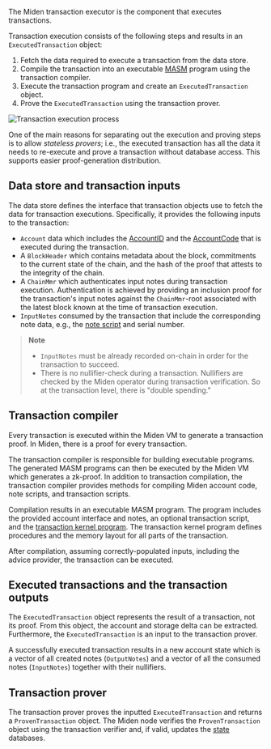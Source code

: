 The Miden transaction executor is the component that executes transactions. 

Transaction execution consists of the following steps and results in an `ExecutedTransaction` object:

1. Fetch the data required to execute a transaction from the data store.
2. Compile the transaction into an executable [MASM](https://0xpolygonmiden.github.io/miden-vm/user_docs/assembly/main.html) program using the transaction compiler.
3. Execute the transaction program and create an `ExecutedTransaction` object.
4. Prove the `ExecutedTransaction` using the transaction prover.

![Transaction execution process](../../img/architecture/transaction/transaction-execution-process.png)

One of the main reasons for separating out the execution and proving steps is to allow _stateless provers_; i.e., the executed transaction has all the data it needs to re-execute and prove a transaction without database access. This supports easier proof-generation distribution.

## Data store and transaction inputs

The data store defines the interface that transaction objects use to fetch the data for transaction executions. Specifically, it provides the following inputs to the transaction:

- `Account` data which includes the [AccountID](../accounts.md#account-id) and the [AccountCode](../accounts.md#code) that is executed during the transaction.
- A `BlockHeader` which contains metadata about the block, commitments to the current state of the chain, and the hash of the proof that attests to the integrity of the chain.
- A `ChainMmr` which authenticates input notes during transaction execution. Authentication is achieved by providing an inclusion proof for the transaction's input notes against the `ChainMmr`-root associated with the latest block known at the time of transaction execution.
- `InputNotes` consumed by the transaction that include the corresponding note data, e.g., the [note script](../notes.md#the-note-script) and serial number.

> **Note**
> - `InputNotes` must be already recorded on-chain in order for the transaction to succeed.
> - There is no nullifier-check during a transaction. Nullifiers are checked by the Miden operator during transaction verification. So at the transaction level, there is "double spending."

## Transaction compiler

Every transaction is executed within the Miden VM to generate a transaction proof. In Miden, there is a proof for every transaction. 

The transaction compiler is responsible for building executable programs. The generated MASM programs can then be executed by the Miden VM which generates a zk-proof. In addition to transaction compilation, the transaction compiler provides methods for compiling Miden account code, note scripts, and transaction scripts.

Compilation results in an executable MASM program. The program includes the provided account interface and notes, an optional transaction script, and the [transaction kernel program](kernel.md). The transaction kernel program defines procedures and the memory layout for all parts of the transaction. 

After compilation, assuming correctly-populated inputs, including the advice provider, the transaction can be executed.

## Executed transactions and the transaction outputs

The `ExecutedTransaction` object represents the result of a transaction, not its proof. From this object, the account and storage delta can be extracted. Furthermore, the `ExecutedTransaction` is an input to the transaction prover. 

A successfully executed transaction results in a new account state which is a vector of all created notes (`OutputNotes`) and a vector of all the consumed notes (`InputNotes`) together with their nullifiers.

## Transaction prover

The transaction prover proves the inputted `ExecutedTransaction` and returns a `ProvenTransaction` object. The Miden node verifies the `ProvenTransaction` object using the transaction verifier and, if valid, updates the [state](../state.md) databases.
